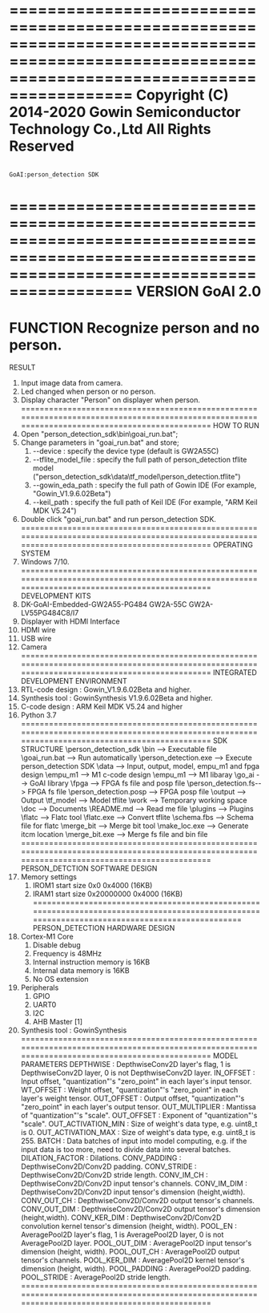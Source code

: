 ===============================================================================================================================================
                                       Copyright (C) 2014-2020 Gowin Semiconductor Technology Co.,Ltd
                                                           All Rights Reserved
===============================================================================================================================================
                                                        GoAI:person_detection SDK
===============================================================================================================================================
VERSION
    GoAI 2.0
===============================================================================================================================================
FUNCTION
    Recognize person and no person.
===============================================================================================================================================
RESULT
1. Input image data from camera.
2. Led changed when person or no person.
3. Display character "Person" on displayer when person.
===============================================================================================================================================
HOW TO RUN
1. Open "person_detection_sdk\bin\goai_run.bat";
2. Change parameters in "goai_run.bat" and store;
    1) --device            : specify the device type (default is GW2A55C)
    2) --tflite_model_file : specify the full path of person_detection tflite model ("person_detection_sdk\data\tf_model\person_detection.tflite")
    3) --gowin_eda_path    : specify the full path of Gowin IDE (For example, "Gowin_V1.9.6.02Beta")
    4) --keil_path         : specify the full path of Keil IDE (For example, "ARM Keil MDK V5.24")
3. Double click "goai_run.bat" and run person_detection SDK.
===============================================================================================================================================
OPERATING SYSTEM
1. Windows 7/10.
===============================================================================================================================================
DEVELOPMENT KITS
1. DK-GoAI-Embedded-GW2A55-PG484
    GW2A-55C
    GW2A-LV55PG484C8/I7
2. Displayer with HDMI Interface
3. HDMI wire
4. USB wire
5. Camera
===============================================================================================================================================
INTEGRATED DEVELOPMENT ENVIRONMENT
1. RTL-code design : Gowin_V1.9.6.02Beta and higher.
2. Synthesis tool  : GowinSynthesis V1.9.6.02Beta and higher.
3. C-code design   : ARM Keil MDK V5.24 and higher
4. Python 3.7
===============================================================================================================================================
SDK STRUCTURE
\person_detection_sdk
    \bin                        --> Executable file
        \goai_run.bat           --> Run automatically
        \person_detection.exe   --> Execute person_detection SDK
    \data                       --> Input, output, model, empu_m1 and fpga design
        \empu_m1                --> M1 c-code design
            \empu_m1            --> M1 libaray
            \go_ai              --> GoAI library
        \fpga                   --> FPGA fs file and posp file
            \person_detection.fs--> FPGA fs file
            \person_detection.posp  --> FPGA posp file
        \output                 --> Output
        \tf_model               --> Model tflite
        \work                   --> Temporary working space
    \doc                        --> Documents
        \README.md              --> Read me file
    \plugins                    --> Plugins
        \flatc                  --> Flatc tool
            \flatc.exe          --> Convert tflite
            \schema.fbs         --> Schema file for flatc
        \merge_bit              --> Merge bit tool
            \make_loc.exe       --> Generate itcm location
            \merge_bit.exe      --> Merge fs file and bin file
===============================================================================================================================================
PERSON_DETCTION SOFTWARE DESIGN
1. Memory settings
    1) IROM1
        start             size
        0x0               0x4000 (16KB)
    2) IRAM1
        start             size
        0x20000000        0x4000 (16KB)
===============================================================================================================================================
PERSON_DETECTION HARDWARE DESIGN
1. Cortex-M1 Core
    1) Disable debug
    2) Frequency is 48MHz
    3) Internal instruction memory is 16KB
    4) Internal data memory is 16KB
    5) No OS extension
2. Peripherals
    1) GPIO
    2) UART0
    3) I2C
    4) AHB Master [1]
3. Synthesis tool : GowinSynthesis
===============================================================================================================================================
MODEL PARAMETERS
    DEPTHWISE             : DepthwiseConv2D layer's flag, 1 is DepthwiseConv2D layer, 0 is not DepthwiseConv2D layer.
    IN_OFFSET             : Input offset, "quantization"'s "zero_point" in each layer's input tensor.
    WT_OFFSET             : Weight offset, "quantization"'s "zero_point" in each layer's weight tensor.
    OUT_OFFSET            : Output offset, "quantization"'s "zero_point" in each layer's output tensor.
    OUT_MULTIPLIER        : Mantissa of "quantization"'s "scale".
    OUT_OFFSET            : Exponent of "quantization"'s "scale".
    OUT_ACTIVATION_MIN    : Size of weight's data type, e.g. uint8_t is 0.
    OUT_ACTIVATION_MAX    : Size of weight's data type, e.g. uint8_t is 255.
    BATCH                 : Data batches of input into model computing, e.g. if the input data is too more, need to divide data into several batches.
    DILATION_FACTOR       : Dilations.
    CONV_PADDING          : DepthwiseConv2D/Conv2D padding.
    CONV_STRIDE           : DepthwiseConv2D/Conv2D stride length. 
    CONV_IM_CH            : DepthwiseConv2D/Conv2D input tensor's channels. 
    CONV_IM_DIM           : DepthwiseConv2D/Conv2D input tensor's dimension (height,width).
    CONV_OUT_CH           : DepthwiseConv2D/Conv2D output tensor's channels.
    CONV_OUT_DIM          : DepthwiseConv2D/Conv2D output tensor's dimension (height,width).
    CONV_KER_DIM          : DepthwiseConv2D/Conv2D convolution kernel tensor's dimension (height, width).
    POOL_EN               : AveragePool2D layer's flag, 1 is AveragePool2D layer, 0 is not AveragePool2D layer.
    POOL_OUT_DIM          : AveragePool2D input tensor's dimension (height, width).
    POOL_OUT_CH           : AveragePool2D output tensor's channels.
    POOL_KER_DIM          : AveragePool2D kernel tensor's dimension (height, width).
    POOL_PADDING          : AveragePool2D padding.
    POOL_STRIDE           : AveragePool2D stride length.
===============================================================================================================================================